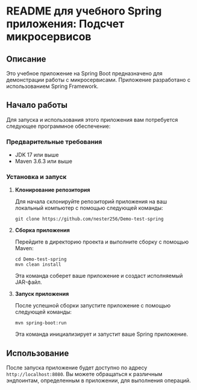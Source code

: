 # README для учебного Spring приложения: Подсчет микросервисов

## Описание

Это учебное приложение на Spring Boot предназначено для демонстрации работы с микросервисами. Приложение разработано с использованием Spring Framework.

## Начало работы

Для запуска и использования этого приложения вам потребуется следующее программное обеспечение:

### Предварительные требования

- JDK 17 или выше
- Maven 3.6.3 или выше

### Установка и запуск

1. **Клонирование репозитория**

   Для начала склонируйте репозиторий приложения на ваш локальный компьютер с помощью следующей команды:

   ```
   git clone https://github.com/nester256/Demo-test-spring
   ```

2. **Сборка приложения**

   Перейдите в директорию проекта и выполните сборку с помощью Maven:

   ```
   cd Demo-test-spring
   mvn clean install
   ```

   Эта команда соберет ваше приложение и создаст исполняемый JAR-файл.

3. **Запуск приложения**

   После успешной сборки запустите приложение с помощью следующей команды:

   ```
   mvn spring-boot:run
   ```

   Эта команда инициализирует и запустит ваше Spring приложение.

## Использование

После запуска приложение будет доступно по адресу `http://localhost:8080`. Вы можете обращаться к различным эндпоинтам, определенным в приложении, для выполнения операций.
